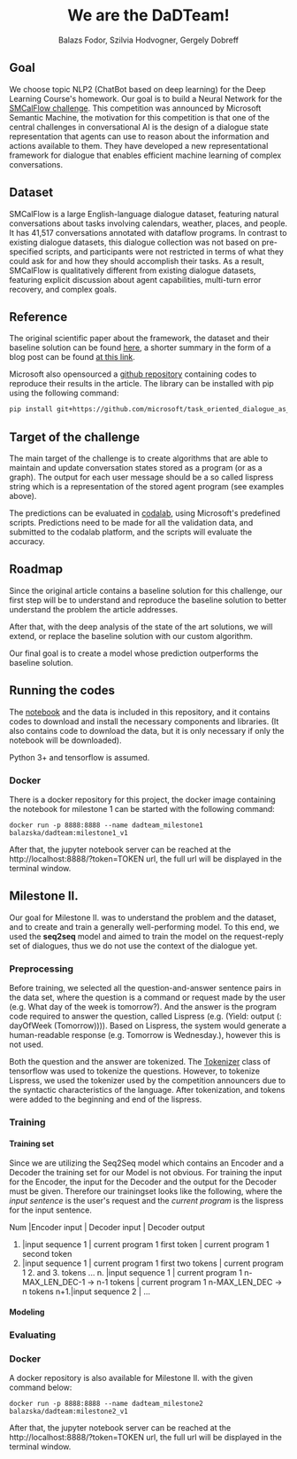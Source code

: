# <center> We are the DaDTeam! </center>
<center> Balazs Fodor, Szilvia Hodvogner, Gergely Dobreff </center>

## Goal
We choose topic NLP2 (ChatBot based on deep learning) for the Deep Learning Course's homework. Our goal is to build a Neural Network for the [SMCalFlow challenge](https://microsoft.github.io/task_oriented_dialogue_as_dataflow_synthesis/). This competition was announced by Microsoft Semantic Machine, the motivation for this competition is that one of the central challenges in conversational AI is the design of a dialogue state representation that agents can use to reason about the information and actions available to them. They have developed a new representational framework for dialogue that enables efficient machine learning of complex conversations.

## Dataset
SMCalFlow is a large English-language dialogue dataset, featuring natural conversations about tasks involving calendars, weather, places, and people. It has 41,517 conversations annotated with dataflow programs. In contrast to existing dialogue datasets, this dialogue collection was not based on pre-specified scripts, and participants were not restricted in terms of what they could ask for and how they should accomplish their tasks. As a result, SMCalFlow is qualitatively different from existing dialogue datasets, featuring explicit discussion about agent capabilities, multi-turn error recovery, and complex goals.

## Reference
The original scientific paper about the framework, the dataset and their baseline solution can be found [here](https://www.mitpressjournals.org/doi/10.1162/tacl_a_00333), a shorter summary in the form of a blog post can be found [at this link](https://www.microsoft.com/en-us/research/blog/dialogue-as-dataflow-a-new-approach-to-conversational-ai/). 

Microsoft also opensourced a [github repository](https://github.com/microsoft/task_oriented_dialogue_as_dataflow_synthesis) containing codes to reproduce their results in the article. The library can be installed with pip using the following command:
```sh
pip install git+https://github.com/microsoft/task_oriented_dialogue_as_dataflow_synthesis.git
```

## Target of the challenge
The main target of the challenge is to create algorithms that are able to maintain and update conversation states stored as a program (or as a graph). The output for each user message should be a so called lispress string which is a representation of the stored agent program (see examples above).

The predictions can be evaluated in [codalab](https://codalab.org/), using Microsoft's predefined scripts. Predictions need to be made for all the validation data, and submitted to the codalab platform, and the scripts will evaluate the accuracy. 


## Roadmap
Since the original article contains a baseline solution for this challenge, our first step will be to understand and reproduce the baseline solution to better understand the problem the article addresses.

After that, with the deep analysis of the state of the art solutions, we will extend, or replace the baseline solution with our custom algorithm.

Our final goal is to create a model whose prediction outperforms the baseline solution.

## Running the codes
The [notebook](./DaDTeam_milestone_I.ipynb) and the data is included in this repository, and it contains codes to download and install the necessary components and libraries. (It also contains code to download the data, but it is only necessary if only the notebook will be downloaded).

Python 3+ and tensorflow is assumed.

### Docker
There is a docker repository for this project, the docker image containing the notebook for milestone 1 can be started with the following command:
```
docker run -p 8888:8888 --name dadteam_milestone1 balazska/dadteam:milestone1_v1
```
After that, the jupyter notebook server can be reached at the http://localhost:8888/?token=TOKEN url, the full url will be displayed in the terminal window. 


## Milestone II.
Our goal for Milestone II. was to understand the problem and the dataset, and to create and train a generally well-performing model. To this end, we used the **seq2seq** model and aimed to train the model on the request-reply set of dialogues, thus we do not use the context of the dialogue yet.
### Preprocessing 

Before training, we selected all the question-and-answer sentence pairs in the data set, where the question is a command or request made by the user (e.g. What day of the week is tomorrow?). And the answer is the program code required to answer the question, called Lispress (e.g. (Yield: output (: dayOfWeek (Tomorrow)))). Based on Lispress, the system would generate a human-readable response (e.g. Tomorrow is Wednesday.), however this is not used.

Both the question and the answer are tokenized. The [Tokenizer](https://www.tensorflow.org/api_docs/python/tf/keras/preprocessing/text/Tokenizer) class of tensorflow was used to tokenize the questions. However, to tokenize Lispress, we used the tokenizer used by the competition announcers due to the syntactic characteristics of the language. After tokenization, *<bos>* and *<eos>* tokens were added to the beginning and end of the lispress.
    
### Training
#### Training set
Since we are utilizing the Seq2Seq model which contains an Encoder and a Decoder the training set for our Model is not obvious.
For training the input for the Encoder, the input for the Decoder and the output for the Decoder must be given. Therefore our trainingset looks like the following, where the *input sentence* is the user's request and the *current program* is the lispress for the input sentence.

Num |Encoder input | Decoder input | Decoder output
1.  |input sequence 1 | current program 1 first token | current program 1 second token
2.  |input sequence 1 | current program 1 first two tokens | current program 1 2. and 3. tokens
...
n.  |input sequence 1 | current program 1 n-MAX_LEN_DEC-1 -> n-1 tokens | current program 1 n-MAX_LEN_DEC -> n tokens
n+1.|input sequence 2 | ...

#### Modeling
    
### Evaluating

### Docker
A docker repository is also available for Milestone II. with the given command below:
```
docker run -p 8888:8888 --name dadteam_milestone2 balazska/dadteam:milestone2_v1
```
After that, the jupyter notebook server can be reached at the http://localhost:8888/?token=TOKEN url, the full url will be displayed in the terminal window. 
